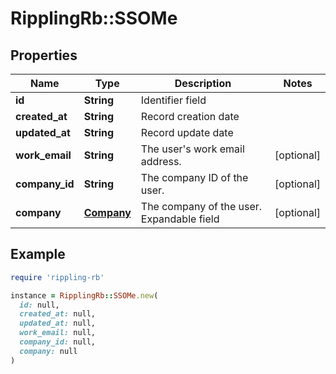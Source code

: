 # RipplingRb::SSOMe

## Properties

| Name | Type | Description | Notes |
| ---- | ---- | ----------- | ----- |
| **id** | **String** | Identifier field |  |
| **created_at** | **String** | Record creation date |  |
| **updated_at** | **String** | Record update date |  |
| **work_email** | **String** | The user&#39;s work email address. | [optional] |
| **company_id** | **String** | The company ID of the user. | [optional] |
| **company** | [**Company**](Company.md) | The company of the user.  Expandable field | [optional] |

## Example

```ruby
require 'rippling-rb'

instance = RipplingRb::SSOMe.new(
  id: null,
  created_at: null,
  updated_at: null,
  work_email: null,
  company_id: null,
  company: null
)
```

